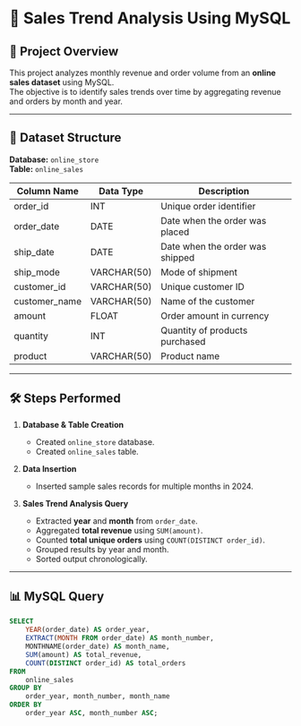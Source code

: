 # 🛒 Sales Trend Analysis Using MySQL

## 📌 Project Overview
This project analyzes monthly revenue and order volume from an **online sales dataset** using MySQL.  
The objective is to identify sales trends over time by aggregating revenue and orders by month and year.

---

## 📂 Dataset Structure
**Database:** `online_store`  
**Table:** `online_sales`

| Column Name   | Data Type     | Description |
|---------------|--------------|-------------|
| order_id      | INT          | Unique order identifier |
| order_date    | DATE         | Date when the order was placed |
| ship_date     | DATE         | Date when the order was shipped |
| ship_mode     | VARCHAR(50)  | Mode of shipment |
| customer_id   | VARCHAR(50)  | Unique customer ID |
| customer_name | VARCHAR(50)  | Name of the customer |
| amount        | FLOAT        | Order amount in currency |
| quantity      | INT          | Quantity of products purchased |
| product       | VARCHAR(50)  | Product name |

---

## 🛠 Steps Performed
1. **Database & Table Creation**  
   - Created `online_store` database.  
   - Created `online_sales` table.  

2. **Data Insertion**  
   - Inserted sample sales records for multiple months in 2024.  

3. **Sales Trend Analysis Query**  
   - Extracted **year** and **month** from `order_date`.  
   - Aggregated **total revenue** using `SUM(amount)`.  
   - Counted **total unique orders** using `COUNT(DISTINCT order_id)`.  
   - Grouped results by year and month.  
   - Sorted output chronologically.  

---

## 📊 MySQL Query
```sql
SELECT 
    YEAR(order_date) AS order_year,
    EXTRACT(MONTH FROM order_date) AS month_number,
    MONTHNAME(order_date) AS month_name,
    SUM(amount) AS total_revenue,
    COUNT(DISTINCT order_id) AS total_orders
FROM 
    online_sales
GROUP BY 
    order_year, month_number, month_name
ORDER BY 
    order_year ASC, month_number ASC;
